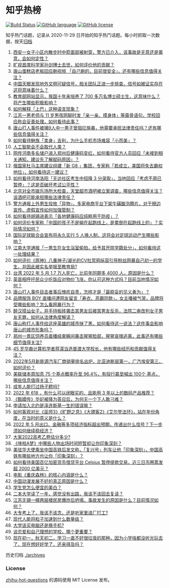 # 知乎热榜
[![Build Status](https://github.com/ToWeLong/zhihu-hot-questions/workflows/CI/badge.svg)](https://github.com/ToWeLong/zhihu-hot-questions/actions)
[![GitHub language](https://img.shields.io/badge/language-golang-orange.svg)](https://golang.org/)
[![GitHub license](https://img.shields.io/github/license/ToWeLong/zhihu-hot-questions)](https://github.com/ToWeLong/zhihu-hot-questions/blob/main/LICENSE)

知乎热门话题，记录从 2020-11-29 日开始的知乎热门话题。每小时抓取一次数据，按天[归档](./archives)

<!-- BEGIN -->

1. [西安一女子小区内散步时中箭面部被射穿，警方已介入，该事故是无意还是蓄意，会如何定性？](https://www.zhihu.com/question/537473982)
1. [旷视首席科学家孙剑博士去世，如何评价他的贡献？](https://www.zhihu.com/question/537635093)
1. [唐山蛋糕店老板回应删视频 「自己删的，目前很安全」，还有哪些信息值得关注？](https://www.zhihu.com/question/537487508)
1. [中国天眼发现地外文明可疑信号，相关团队正进一步排查，信号如被证实存在这将意味着什么？](https://www.zhihu.com/question/537647710)
1. [教育部网站显示，我国十年来培养了 700 多万名博士硕士生，这意味什么？将产生哪些积极影响？](https://www.zhihu.com/question/537625665)
1. [如何解释「上巴」这种语言现象？](https://www.zhihu.com/question/525069049)
1. [江苏一男老师与 11 岁男孩网聊时发「亲一亲、摸身体」等露骨语句，学校回应称会妥善处理，如何看待此事？](https://www.zhihu.com/question/537613130)
1. [唐山打人事件被捕9人中一男子曾阻拦施暴，他需要承担法律责任吗？还有哪些信息值得关注？](https://www.zhihu.com/question/537627855)
1. [如何看待魅族「卖身」吉利，为什么手机市场难容「小而美」？](https://www.zhihu.com/question/537502222)
1. [人工智能会不会取代人类？](https://www.zhihu.com/question/267940867)
1. [网传河南多名储户进入郑州后健康码变红，如何看待官方人员回应「未接到相关通知，建议先了解赋码原因」？](https://www.zhihu.com/question/537428772)
1. [俄国家杜马主席建议组建「新 G8 」集团，专家称「若成立，美国将失去霸权地位」，如何看待这一建议？](https://www.zhihu.com/question/537466747)
1. [如何看待河南洛阳「无访社区考生中招降 3 分录取」，当地回应「考虑不周已暂停」？这是否破坏考试公平性？](https://www.zhihu.com/question/537642883)
1. [北京对全市娱乐场所大检查，天堂超市酒吧被立案调查，哪些信息值得关注？该酒吧可能承担哪些法律责任？](https://www.zhihu.com/question/537638968)
1. [警方通报上外男生投放「异物」，多家电商平台下架牛磺酸泡腾片，对于擦边宣传、虚假宣传如何加强管制？](https://www.zhihu.com/question/537538150)
1. [如何看待胡锡进表示「各地健康码应纯粹用于防疫」？](https://www.zhihu.com/question/537608959)
1. [如何评价专家称「中国的孩子不是输在起跑线上，是累倒在起跑线上的」？实际情况如何？](https://www.zhihu.com/question/536880111)
1. [国际足球联合会宣布将永久实行 5 人换人制，这将会对足球运动产生哪些影响？](https://www.zhihu.com/question/537554238)
1. [江南大学通报「一男生在女生浴室偷拍，给予其开除学籍处分」，如何看待这一处理结果？](https://www.zhihu.com/question/537625584)
1. [如何评价《原神》八重神子/凝光的CV杜冥鸦纵容引导粉丝网暴自己初一的学生，并因此被实名举报至教育局?](https://www.zhihu.com/question/537301421)
1. [台湾 2022 年 5 月 1.7 万人死亡，比前年同期多 4000 人，原因是什么？](https://www.zhihu.com/question/537027317)
1. [英首相呼吁民众少吃饭应对物价飞涨，你认可这种方式吗？目前当地情况如何？](https://www.zhihu.com/question/537597118)
1. [唐山打人事件目击者事后愧疚自责，怎样才是「最稳妥的见义勇为」？](https://www.zhihu.com/question/537343802)
1. [品牌服饰 BOY 直播间遭网友留言「寿衣、恶霸同款」，女主播被气哭，品牌将受哪些影响？怎么看网暴行为？](https://www.zhihu.com/question/537654633)
1. [醉汉搭讪女子，并手持板砖袭击其男友后被其男友反杀，法院二审改判女子男友无罪，如何从法律角度解读？](https://www.zhihu.com/question/537650464)
1. [唐山称打人事件给这座英雄的城市抹了黑，如何看待这一说法？这件事会影响唐山的城市形象吗？](https://www.zhihu.com/question/537494813)
1. [郑州一景区饲养员直播结束瞬间暴击猩猩脸部，猩猩哀嚎逃离，此事还有哪些细节值得关注?](https://www.zhihu.com/question/537428298)
1. [45 岁华裔计算机学者蒋濛当选普渡大学校长，他有哪些经历和贡献值得关注？](https://www.zhihu.com/question/537163494)
1. [2022年5月新能源汽车厂商销量排名出炉，比亚迪断层第一，广汽埃安第三，如何评价？](https://www.zhihu.com/question/537052706)
1. [美联储本周加息 75 个基点概率升至 96.4%，有投行甚至喊出 100个 基点，哪些信息值得关注？](https://www.zhihu.com/question/537599093)
1. [成年人能打过扬子鳄吗?](https://www.zhihu.com/question/396421231)
1. [2022 年 618 ，有什么可以闭眼买的、且能用 3 年以上的数码产品推荐？](https://www.zhihu.com/question/537617151)
1. [《甄嬛传》华妃被降为答应后，为何无一个下人敢刁难？](https://www.zhihu.com/question/485335805)
1. [申请加入北约是泽连斯基一生的错误嘛？](https://www.zhihu.com/question/537359255)
1. [如何客观对比《巫师3》《旷野之息》《大镖客2》《艾尔登法环》，站在年份角度，在当时的意义是什么？](https://www.zhihu.com/question/519389664)
1. [2022 年 5 月出口、金融等多项经济指标超出预期，传递出什么信号？下一步须如何继续稳经济？](https://www.zhihu.com/question/537624646)
1. [大家2022高考乙卷估分多少?](https://www.zhihu.com/question/536907940)
1. [《哆啦A梦》中哪些人物出场时间短暂却让你印象深刻？](https://www.zhihu.com/question/285367553)
1. [美驻华大使乘坐中国高铁后发文称，「复兴号」列车让他「印象深刻」，中国高铁有哪些地方也让你「印象深刻」？](https://www.zhihu.com/question/537480409)
1. [如何看待美国百亿加密货币借贷平台 Celsius 暂停提款交易，近三日币圈蒸发超 2000 亿美元？](https://www.zhihu.com/question/537543757)
1. [电影《重庆森林》的核心内涵是什么？](https://www.zhihu.com/question/22149548)
1. [中国动漫发展不好的真正原因是什么？](https://www.zhihu.com/question/534995406)
1. [学生党怎么便宜的美白？](https://www.zhihu.com/question/458344278)
1. [二本大学读了一年，感觉没有出路，我该不该回去复读？](https://www.zhihu.com/question/537418207)
1. [江苏无锡一幢两层楼民房爆炸后坍塌，事故发生的原因是什么？目前情况如何？](https://www.zhihu.com/question/537661578)
1. [大专考上了，我该不该念，还是听家里进厂打工?](https://www.zhihu.com/question/537474901)
1. [现代人能将粒子加速到什么数量级？](https://www.zhihu.com/question/359635765)
1. [大学该买电脑还是换手机?](https://www.zhihu.com/question/537683069)
1. [谈恋爱和自己理想的学校，哪个更重要？](https://www.zhihu.com/question/537606016)
1. [现在初一，秋天初二，学习一直不好很垃圾的那种，因为小学啥都没听光玩去了，现在想好好学了，还来得及吗？](https://www.zhihu.com/question/537341080)

<!-- END -->

历史归档 [./archives](./archives)


### License
[zhihu-hot-questions](https://github.com/towelong/zhihu-hot-questions) 的源码使用 MIT License 发布。